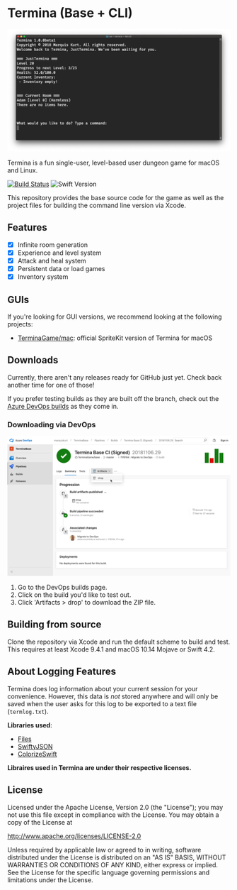 # Termina (Base + CLI)

![Screenshot](img/screenshot.png)

Termina is a fun single-user, level-based user dungeon game for macOS and Linux.

[![Build Status](https://marquiskurt.visualstudio.com/TerminaBase/_apis/build/status/Termina%20Base%20CI%20(Signed))](https://marquiskurt.visualstudio.com/TerminaBase/_build/latest?definitionId=6)
![Swift Version](https://img.shields.io/badge/swift-4.2-orange.svg)

This repository provides the base source code for the game as well as the project files for building the command line version via Xcode.

## Features
- [x] Infinite room generation
- [x] Experience and level system
- [x] Attack and heal system
- [x] Persistent data or load games
- [x] Inventory system

## GUIs
If you're looking for GUI versions, we recommend looking at the following projects:
- [TerminaGame/mac](https://github.com/TerminaGame/mac): official SpriteKit version of Termina for macOS

## Downloads
Currently, there aren't any releases ready for GitHub just yet. Check back another time for one of those!

If you prefer testing builds as they are built off the branch, check out the [Azure DevOps builds](https://marquiskurt.visualstudio.com/TerminaBase/_build?definitionId=6) as they come in.

### Downloading via DevOps
![DevOps downloads](img/devops.png)
1. Go to the DevOps builds page.
2. Click on the build you'd like to test out.
3. Click 'Artifacts > drop' to download the ZIP file.

## Building from source
Clone the repository via Xcode and run the default scheme to build and test. This requires at least Xcode 9.4.1 and macOS 10.14 Mojave or Swift 4.2.

## About Logging Features
Termina does log information about your current session for your convenience. However, this data is _not_ stored anywhere and will only be saved when the user asks for this log to be exported to a text file (`termlog.txt`).

**Libraries used**:
- [Files](https://github.com/JohnSundell/Files)
- [SwiftyJSON](https://github.com/SwiftyJSON/SwiftyJSON)
- [ColorizeSwift](https://github.com/mtynior/ColorizeSwift/)

**Libraires used in Termina are under their respective licenses.**

## License
Licensed under the Apache License, Version 2.0 (the "License");
you may not use this file except in compliance with the License.
You may obtain a copy of the License at

http://www.apache.org/licenses/LICENSE-2.0

Unless required by applicable law or agreed to in writing, software
distributed under the License is distributed on an "AS IS" BASIS,
WITHOUT WARRANTIES OR CONDITIONS OF ANY KIND, either express or implied.
See the License for the specific language governing permissions and
limitations under the License.
